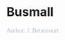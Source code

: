 # Busmall
<span style="color:#B0BECF; font-family: 'Inconsolata'; font-size: 1em;">
Author: J. Betancourt